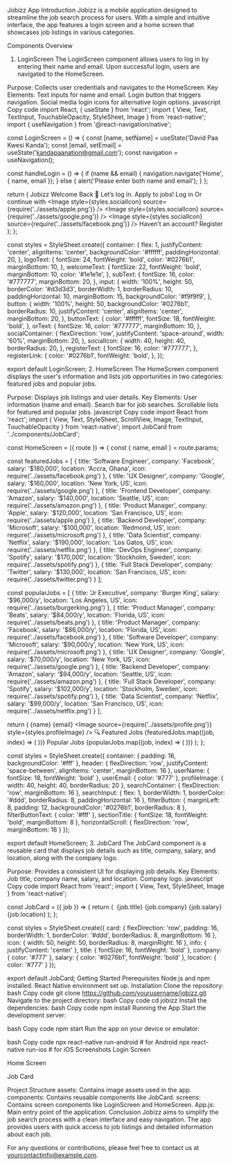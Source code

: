 Jobizz App
Introduction
Jobizz is a mobile application designed to streamline the job search process for users. With a simple and intuitive interface, the app features a login screen and a home screen that showcases job listings in various categories.

Components Overview
1. LoginScreen
The LoginScreen component allows users to log in by entering their name and email. Upon successful login, users are navigated to the HomeScreen.

Purpose: Collects user credentials and navigates to the HomeScreen.
Key Elements:
Text inputs for name and email.
Login button that triggers navigation.
Social media login icons for alternative login options.
javascript
Copy code
import React, { useState } from 'react';
import { View, Text, TextInput, TouchableOpacity, StyleSheet, Image } from 'react-native';
import { useNavigation } from '@react-navigation/native';

const LoginScreen = () => {
  const [name, setName] = useState('David Paa Kwesi Kanda');
  const [email, setEmail] = useState('kandapaanation@gmail.com');
  const navigation = useNavigation();

  const handleLogin = () => {
    if (name && email) {
      navigation.navigate('Home', { name, email });
    } else {
      alert('Please enter both name and email');
    }
  };

  return (
    <View style={styles.container}>
      <Text style={styles.logoText}>Jobizz</Text>
      <Text style={styles.welcomeText}>Welcome Back 👋</Text>
      <Text style={styles.subText}>Let’s log in. Apply to jobs!</Text>
      <TextInput
        style={styles.input}
        placeholder="Name"
        value={name}
        onChangeText={setName}
      />
      <TextInput
        style={styles.input}
        placeholder="Email"
        value={email}
        onChangeText={setEmail}
      />
      <TouchableOpacity style={styles.button} onPress={handleLogin}>
        <Text style={styles.buttonText}>Log in</Text>
      </TouchableOpacity>
      <Text style={styles.orText}>Or continue with</Text>
      <View style={styles.socialContainer}>
        <Image
          style={styles.socialIcon}
          source={require('../assets/apple.png')}
        />
        <Image
          style={styles.socialIcon}
          source={require('../assets/google.png')}
        />
        <Image
          style={styles.socialIcon}
          source={require('../assets/facebook.png')}
        />
      </View>
      <Text style={styles.registerText}>
        Haven’t an account? <Text style={styles.registerLink}>Register</Text>
      </Text>
    </View>
  );
};

const styles = StyleSheet.create({
  container: {
    flex: 1,
    justifyContent: 'center',
    alignItems: 'center',
    backgroundColor: '#ffffff',
    paddingHorizontal: 20,
  },
  logoText: {
    fontSize: 24,
    fontWeight: 'bold',
    color: '#0276b1',
    marginBottom: 10,
  },
  welcomeText: {
    fontSize: 22,
    fontWeight: 'bold',
    marginBottom: 10,
    color: '#1e1e1e',
  },
  subText: {
    fontSize: 16,
    color: '#777777',
    marginBottom: 20,
  },
  input: {
    width: '100%',
    height: 50,
    borderColor: '#d3d3d3',
    borderWidth: 1,
    borderRadius: 10,
    paddingHorizontal: 10,
    marginBottom: 15,
    backgroundColor: '#f9f9f9',
  },
  button: {
    width: '100%',
    height: 50,
    backgroundColor: '#0276b1',
    borderRadius: 10,
    justifyContent: 'center',
    alignItems: 'center',
    marginBottom: 20,
  },
  buttonText: {
    color: '#ffffff',
    fontSize: 18,
    fontWeight: 'bold',
  },
  orText: {
    fontSize: 16,
    color: '#777777',
    marginBottom: 10,
  },
  socialContainer: {
    flexDirection: 'row',
    justifyContent: 'space-around',
    width: '60%',
    marginBottom: 20,
  },
  socialIcon: {
    width: 40,
    height: 40,
    borderRadius: 20,
  },
  registerText: {
    fontSize: 16,
    color: '#777777',
  },
  registerLink: {
    color: '#0276b1',
    fontWeight: 'bold',
  },
});

export default LoginScreen;
2. HomeScreen
The HomeScreen component displays the user's information and lists job opportunities in two categories: featured jobs and popular jobs.

Purpose: Displays job listings and user details.
Key Elements:
User information (name and email).
Search bar for job searches.
Scrollable lists for featured and popular jobs.
javascript
Copy code
import React from 'react';
import { View, Text, StyleSheet, ScrollView, Image, TextInput, TouchableOpacity } from 'react-native';
import JobCard from '../components/JobCard';

const HomeScreen = ({ route }) => {
  const { name, email } = route.params;

  const featuredJobs = [
    { title: 'Software Engineer', company: 'Facebook', salary: '$180,000', location: 'Accra, Ghana', icon: require('../assets/facebook.png') },
    { title: 'UX Designer', company: 'Google', salary: '$160,000', location: 'New York, US', icon: require('../assets/google.png') },
    { title: 'Frontend Developer', company: 'Amazon', salary: '$140,000', location: 'Seattle, US', icon: require('../assets/amazon.png') },
    { title: 'Product Manager', company: 'Apple', salary: '$120,000', location: 'San Francisco, US', icon: require('../assets/apple.png') },
    { title: 'Backend Developer', company: 'Microsoft', salary: '$100,000', location: 'Redmond, US', icon: require('../assets/microsoft.png') },
    { title: 'Data Scientist', company: 'Netflix', salary: '$190,000', location: 'Los Gatos, US', icon: require('../assets/netflix.png') },
    { title: 'DevOps Engineer', company: 'Spotify', salary: '$170,000', location: 'Stockholm, Sweden', icon: require('../assets/spotify.png') },
    { title: 'Full Stack Developer', company: 'Twitter', salary: '$130,000', location: 'San Francisco, US', icon: require('../assets/twitter.png') }
  ];

  const popularJobs = [
    { title: 'Jr Executive', company: 'Burger King', salary: '$96,000/y', location: 'Los Angeles, US', icon: require('../assets/burgerking.png') },
    { title: 'Product Manager', company: 'Beats', salary: '$84,000/y', location: 'Florida, US', icon: require('../assets/beats.png') },
    { title: 'Product Manager', company: 'Facebook', salary: '$86,000/y', location: 'Florida, US', icon: require('../assets/facebook.png') },
    { title: 'Software Developer', company: 'Microsoft', salary: '$90,000/y', location: 'New York, US', icon: require('../assets/microsoft.png') },
    { title: 'UX Designer', company: 'Google', salary: '$70,000/y', location: 'New York, US', icon: require('../assets/google.png') },
    { title: 'Backend Developer', company: 'Amazon', salary: '$94,000/y', location: 'Seattle, US', icon: require('../assets/amazon.png') },
    { title: 'Full Stack Developer', company: 'Spotify', salary: '$102,000/y', location: 'Stockholm, Sweden', icon: require('../assets/spotify.png') },
    { title: 'Data Scientist', company: 'Netflix', salary: '$99,000/y', location: 'San Francisco, US', icon: require('../assets/netflix.png') }
  ];

  return (
    <ScrollView style={styles.container}>
      <View style={styles.header}>
        <Text style={styles.userName}>{name}</Text>
        <Text style={styles.userEmail}>{email}</Text>
        <Image source={require('../assets/profile.png')} style={styles.profileImage} />
      </View>
      <View style={styles.searchContainer}>
        <TextInput
          style={styles.searchInput}
          placeholder="Search a job or position"
        />
        <TouchableOpacity style={styles.filterButton}>
          <Text style={styles.filterButtonText}>🔍</Text>
        </TouchableOpacity>
      </View>
      <Text style={styles.sectionTitle}>Featured Jobs</Text>
      <ScrollView horizontal style={styles.horizontalScroll}>
        {featuredJobs.map((job, index) => (
          <JobCard key={index} job={job} />
        ))}
      </ScrollView>
      <Text style={styles.sectionTitle}>Popular Jobs</Text>
      {popularJobs.map((job, index) => (
        <JobCard key={index} job={job} />
      ))}
    </ScrollView>
  );
};

const styles = StyleSheet.create({
  container: { padding: 16, backgroundColor: '#fff' },
  header: { flexDirection: 'row', justifyContent: 'space-between', alignItems: 'center', marginBottom: 16 },
  userName: { fontSize: 18, fontWeight: 'bold' },
  userEmail: { color: '#777' },
  profileImage: { width: 40, height: 40, borderRadius: 20 },
  searchContainer: { flexDirection: 'row', marginBottom: 16 },
  searchInput: { flex: 1, borderWidth: 1, borderColor: '#ddd', borderRadius: 8, paddingHorizontal: 16 },
  filterButton: { marginLeft: 8, padding: 12, backgroundColor: '#0276b1', borderRadius: 8 },
  filterButtonText: { color: '#fff' },
  sectionTitle: { fontSize: 18, fontWeight: 'bold', marginBottom: 8 },
  horizontalScroll: { flexDirection: 'row', marginBottom: 16 }
});

export default HomeScreen;
3. JobCard
The JobCard component is a reusable card that displays job details such as title, company, salary, and location, along with the company logo.

Purpose: Provides a consistent UI for displaying job details.
Key Elements:
Job title, company name, salary, and location.
Company logo.
javascript
Copy code
import React from 'react';
import { View, Text, StyleSheet, Image } from 'react-native';

const JobCard = ({ job }) => {
  return (
    <View style={styles.card}>
      <Image source={job.icon} style={styles.icon} />
      <View style={styles.info}>
        <Text style={styles.title}>{job.title}</Text>
        <Text style={styles.company}>{job.company}</Text>
        <Text style={styles.salary}>{job.salary}</Text>
        <Text style={styles.location}>{job.location}</Text>
      </View>
    </View>
  );
};

const styles = StyleSheet.create({
  card: { flexDirection: 'row', padding: 16, borderWidth: 1, borderColor: '#ddd', borderRadius: 8, marginBottom: 16 },
  icon: { width: 50, height: 50, borderRadius: 8, marginRight: 16 },
  info: { justifyContent: 'center' },
  title: { fontSize: 16, fontWeight: 'bold' },
  company: { color: '#777' },
  salary: { color: '#0276b1', fontWeight: 'bold' },
  location: { color: '#777' }
});

export default JobCard;
Getting Started
Prerequisites
Node.js and npm installed.
React Native environment set up.
Installation
Clone the repository:
bash
Copy code
git clone https://github.com/yourusername/jobizz.git
Navigate to the project directory:
bash
Copy code
cd jobizz
Install the dependencies:
bash
Copy code
npm install
Running the App
Start the development server:

bash
Copy code
npm start
Run the app on your device or emulator:

bash
Copy code
npx react-native run-android  # for Android
npx react-native run-ios      # for iOS
Screenshots
Login Screen

Home Screen

Job Card

Project Structure
assets: Contains image assets used in the app.
components: Contains reusable components like JobCard.
screens: Contains screen components like LoginScreen and HomeScreen.
App.js: Main entry point of the application.
Conclusion
Jobizz aims to simplify the job search process with a clean interface and easy navigation. The app provides users with quick access to job listings and detailed information about each job.

For any questions or contributions, please feel free to contact us at yourcontactinfo@example.com.